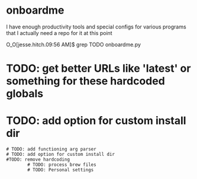 # onboardme
I have enough productivity tools and special configs for various programs that I actually need a repo for it at this point

O_O[jesse.hitch.09:56 AM]$ grep TODO onboardme.py
# TODO: get better URLs like 'latest' or something for these hardcoded globals
# TODO: add option for custom install dir
    # TODO: add functioning arg parser
    # TODO: add option for custom install dir
    #TODO: remove hardcoding
            # TODO: process brew files
            # TODO: Personal settings

